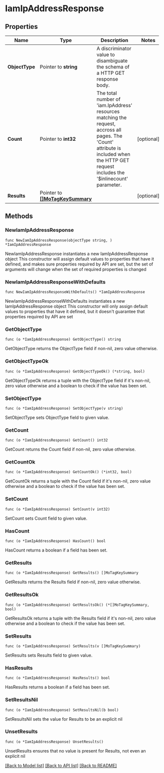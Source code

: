 # IamIpAddressResponse

## Properties

Name | Type | Description | Notes
------------ | ------------- | ------------- | -------------
**ObjectType** | Pointer to **string** | A discriminator value to disambiguate the schema of a HTTP GET response body. | 
**Count** | Pointer to **int32** | The total number of &#39;iam.IpAddress&#39; resources matching the request, accross all pages. The &#39;Count&#39; attribute is included when the HTTP GET request includes the &#39;$inlinecount&#39; parameter. | [optional] 
**Results** | Pointer to [**[]MoTagKeySummary**](mo.TagKeySummary.md) |  | [optional] 

## Methods

### NewIamIpAddressResponse

`func NewIamIpAddressResponse(objectType string, ) *IamIpAddressResponse`

NewIamIpAddressResponse instantiates a new IamIpAddressResponse object
This constructor will assign default values to properties that have it defined,
and makes sure properties required by API are set, but the set of arguments
will change when the set of required properties is changed

### NewIamIpAddressResponseWithDefaults

`func NewIamIpAddressResponseWithDefaults() *IamIpAddressResponse`

NewIamIpAddressResponseWithDefaults instantiates a new IamIpAddressResponse object
This constructor will only assign default values to properties that have it defined,
but it doesn't guarantee that properties required by API are set

### GetObjectType

`func (o *IamIpAddressResponse) GetObjectType() string`

GetObjectType returns the ObjectType field if non-nil, zero value otherwise.

### GetObjectTypeOk

`func (o *IamIpAddressResponse) GetObjectTypeOk() (*string, bool)`

GetObjectTypeOk returns a tuple with the ObjectType field if it's non-nil, zero value otherwise
and a boolean to check if the value has been set.

### SetObjectType

`func (o *IamIpAddressResponse) SetObjectType(v string)`

SetObjectType sets ObjectType field to given value.


### GetCount

`func (o *IamIpAddressResponse) GetCount() int32`

GetCount returns the Count field if non-nil, zero value otherwise.

### GetCountOk

`func (o *IamIpAddressResponse) GetCountOk() (*int32, bool)`

GetCountOk returns a tuple with the Count field if it's non-nil, zero value otherwise
and a boolean to check if the value has been set.

### SetCount

`func (o *IamIpAddressResponse) SetCount(v int32)`

SetCount sets Count field to given value.

### HasCount

`func (o *IamIpAddressResponse) HasCount() bool`

HasCount returns a boolean if a field has been set.

### GetResults

`func (o *IamIpAddressResponse) GetResults() []MoTagKeySummary`

GetResults returns the Results field if non-nil, zero value otherwise.

### GetResultsOk

`func (o *IamIpAddressResponse) GetResultsOk() (*[]MoTagKeySummary, bool)`

GetResultsOk returns a tuple with the Results field if it's non-nil, zero value otherwise
and a boolean to check if the value has been set.

### SetResults

`func (o *IamIpAddressResponse) SetResults(v []MoTagKeySummary)`

SetResults sets Results field to given value.

### HasResults

`func (o *IamIpAddressResponse) HasResults() bool`

HasResults returns a boolean if a field has been set.

### SetResultsNil

`func (o *IamIpAddressResponse) SetResultsNil(b bool)`

 SetResultsNil sets the value for Results to be an explicit nil

### UnsetResults
`func (o *IamIpAddressResponse) UnsetResults()`

UnsetResults ensures that no value is present for Results, not even an explicit nil

[[Back to Model list]](../README.md#documentation-for-models) [[Back to API list]](../README.md#documentation-for-api-endpoints) [[Back to README]](../README.md)


